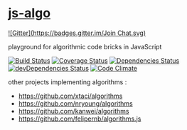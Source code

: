[js-algo](http://aureooms.github.io/js-algo)
====
[![Gitter](https://badges.gitter.im/Join Chat.svg)](https://gitter.im/aureooms/js-algo?utm_source=badge&utm_medium=badge&utm_campaign=pr-badge&utm_content=badge)

playground for algorithmic code bricks in JavaScript

[![Build Status](https://travis-ci.org/aureooms/js-algo.svg)](https://travis-ci.org/aureooms/js-algo)
[![Coverage Status](https://coveralls.io/repos/aureooms/js-algo/badge.png)](https://coveralls.io/r/aureooms/js-algo)
[![Dependencies Status](https://david-dm.org/aureooms/js-algo.png)](https://david-dm.org/aureooms/js-algo#info=dependencies)
[![devDependencies Status](https://david-dm.org/aureooms/js-algo/dev-status.png)](https://david-dm.org/aureooms/js-algo#info=devDependencies)
[![Code Climate](https://codeclimate.com/github/aureooms/js-algo.png)](https://codeclimate.com/github/aureooms/js-algo)


other projects implementing algorithms :

  - https://github.com/xtaci/algorithms
  - https://github.com/nryoung/algorithms
  - https://github.com/kanwei/algorithms
  - https://github.com/felipernb/algorithms.js
